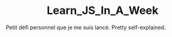 <h1 align="center">Learn_JS_In_A_Week</h1>
Petit défi personnel que je me suis lancé. Pretty self-explained.
